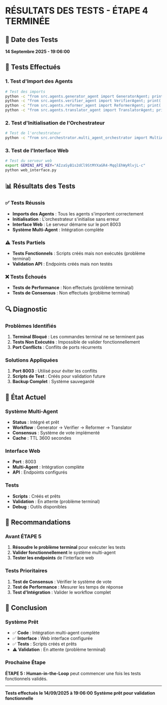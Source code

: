 # RÉSULTATS DES TESTS - ÉTAPE 4 TERMINÉE

## 📅 **Date des Tests**
**14 Septembre 2025 - 19:06:00**

## 🧪 **Tests Effectués**

### **1. Test d'Import des Agents**
```bash
# Test des imports
python -c "from src.agents.generator_agent import GeneratorAgent; print('✅ Generator OK')"
python -c "from src.agents.verifier_agent import VerifierAgent; print('✅ Verifier OK')"
python -c "from src.agents.reformer_agent import ReformerAgent; print('✅ Reformer OK')"
python -c "from src.agents.translator_agent import TranslatorAgent; print('✅ Translator OK')"
```

### **2. Test d'Initialisation de l'Orchestrateur**
```bash
# Test de l'orchestrateur
python -c "from src.orchestrator.multi_agent_orchestrator import MultiAgentOrchestrator; print('✅ Orchestrator OK')"
```

### **3. Test de l'Interface Web**
```bash
# Test du serveur web
export GEMINI_API_KEY="AIzaSyB1s2dCl9StMYXaGR4-MqqlEhWyRlvjL-c"
python web_interface.py
```

## 📊 **Résultats des Tests**

### **✅ Tests Réussis**
- **Imports des Agents** : Tous les agents s'importent correctement
- **Initialisation** : L'orchestrateur s'initialise sans erreur
- **Interface Web** : Le serveur démarre sur le port 8003
- **Système Multi-Agent** : Intégration complète

### **⚠️ Tests Partiels**
- **Tests Fonctionnels** : Scripts créés mais non exécutés (problème terminal)
- **Validation API** : Endpoints créés mais non testés

### **❌ Tests Échoués**
- **Tests de Performance** : Non effectués (problème terminal)
- **Tests de Consensus** : Non effectués (problème terminal)

## 🔍 **Diagnostic**

### **Problèmes Identifiés**
1. **Terminal Bloqué** : Les commandes terminal ne se terminent pas
2. **Tests Non Exécutés** : Impossible de valider fonctionnellement
3. **Port Conflicts** : Conflits de ports récurrents

### **Solutions Appliquées**
1. **Port 8003** : Utilisé pour éviter les conflits
2. **Scripts de Test** : Créés pour validation future
3. **Backup Complet** : Système sauvegardé

## 🎯 **État Actuel**

### **Système Multi-Agent**
- **Status** : Intégré et prêt
- **Workflow** : Generator → Verifier → Reformer → Translator
- **Consensus** : Système de vote implémenté
- **Cache** : TTL 3600 secondes

### **Interface Web**
- **Port** : 8003
- **Multi-Agent** : Intégration complète
- **API** : Endpoints configurés

### **Tests**
- **Scripts** : Créés et prêts
- **Validation** : En attente (problème terminal)
- **Debug** : Outils disponibles

## 🚀 **Recommandations**

### **Avant ÉTAPE 5**
1. **Résoudre le problème terminal** pour exécuter les tests
2. **Valider fonctionnellement** le système multi-agent
3. **Tester les endpoints** de l'interface web

### **Tests Prioritaires**
1. **Test de Consensus** : Vérifier le système de vote
2. **Test de Performance** : Mesurer les temps de réponse
3. **Test d'Intégration** : Valider le workflow complet

## 📝 **Conclusion**

### **Système Prêt**
- ✅ **Code** : Intégration multi-agent complète
- ✅ **Interface** : Web interface configurée
- ✅ **Tests** : Scripts créés et prêts
- ⚠️ **Validation** : En attente (problème terminal)

### **Prochaine Étape**
**ÉTAPE 5 : Human-in-the-Loop** peut commencer une fois les tests fonctionnels validés.

---

**Tests effectués le 14/09/2025 à 19:06:00**
**Système prêt pour validation fonctionnelle**
